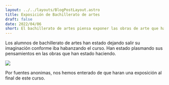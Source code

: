 ```yaml
---
layout: ../../layouts/BlogPostLayout.astro
title: Exposición de Bachillerato de artes
draft: false
date: 2022/04/06
short: El bachillerato de artes piensa exponer las obras de arte que han hecho a lo largo del curso.
---
```


Los alumnos de bachillerato de artes 
han estado dejando salir su imaginación conforme iba habanzando el curso. Han estado plasmando sus pensamientos en las obras que han estado haciendo.

![](https://www.escuelaideo.edu.es/wp-content/uploads/2021/02/IMG_20201112_095143_889-1200x1200.jpg)

Por fuentes anonimas, nos hemos enterado de que haran una exposición al final de este curso.
